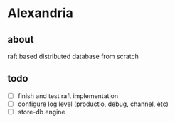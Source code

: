 # Alexandria

## about

raft based distributed database from scratch

## todo

- [ ] finish and test raft implementation
- [ ] configure log level (productio, debug, channel, etc)
- [ ] store-db engine
